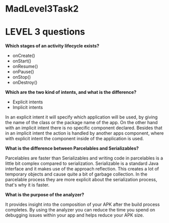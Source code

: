# MadLevel3Task2

# LEVEL 3 questions

**Which stages of an activity lifecycle exists?**

- onCreate()
- onStart()
- onResume()
- onPause()
- onStop()
- onDestroy()

**Which are the two kind of intents, and what is the difference?**

- Explicit intents
- Implicit intents

In an explicit intent it will specify which application will be used, by giving the name of the class or the package name of the app. On the other hand with an implicit intent there is no specific component declared. Besides that in an implicit intent the action is handled by another apps component, where with explicit intent the component inside of the application is used.

**What is the difference between Parcelables and Serializables?**

Parcelables are faster than Serializables and writing code in parcelables is a little bit complex compared to serialization. Serializable is a standard Java interface and it makes use of the approach reflection. This creates a lot of temporary objects and cause quite a bit of garbage collection. In the parcelable process they are more explicit about the serialization process, that&#39;s why it is faster.

**What is the purpose of the analyzer?**

It provides insight into the composition of your APK after the build process completes. By using the analyzer you can reduce the time you spend on debugging issues within your app and helps reduce your APK size.

